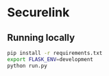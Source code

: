 # Securelink

## Running locally
```sh
pip install -r requirements.txt
export FLASK_ENV=development
python run.py
```
